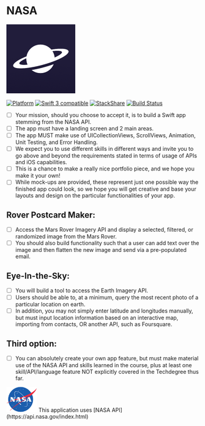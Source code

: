 # NASA

<img src="/NASA/Assets.xcassets/AppIcon.appiconset/icon-180.png">

[![Platform](https://img.shields.io/cocoapods/p/SwiftLocation.svg?style=flat)](http://cocoadocs.org/docsets/SwiftLocation)
<a href="https://developer.apple.com/swift"><img src="https://img.shields.io/badge/swift3-compatible-orange.svg?style=flat" alt="Swift 3 compatible" /></a>
[![StackShare](https://img.shields.io/badge/tech-stack-0690fa.svg?style=flat)](https://stackshare.io/zzheads/zzheads-at-gmail-com) [![Build Status](https://travis-ci.org/Jintin/Swimat.svg?branch=master)](https://travis-ci.org/Jintin/Swimat)

- [ ] Your mission, should you choose to accept it, is to build a Swift app stemming from the NASA API. 
- [ ] The app must have a landing screen and 2 main areas. 
- [ ] The app MUST make use of UICollectionViews, ScrollViews, Animation, Unit Testing, and Error Handling. 
- [ ] We expect you to use different skills in different ways and invite you to go above and beyond the requirements stated in terms of usage of APIs and iOS capabilities. 
- [ ] This is a chance to make a really nice portfolio piece, and we hope you make it your own! 
- [ ] While mock-ups are provided, these represent just one possible way the finished app could look, so we hope you will get creative and base your layouts and design on the particular functionalities of your app.

## Rover Postcard Maker: 
- [ ] Access the Mars Rover Imagery API and display a selected, filtered, or randomized image from the Mars Rover. 
- [ ] You should also build functionality such that a user can add text over the image and then flatten the new image and send via a pre-populated email.

## Eye-In-the-Sky: 
- [ ] You will build a tool to access the Earth Imagery API. 
- [ ] Users should be able to, at a minimum, query the most recent photo of a particular location on earth. 
- [ ] In addition, you may not simply enter latitude and longitudes manually, but must input location information based on an interactive map, importing from contacts, OR another API, such as Foursquare.

## Third option: 
- [ ] You can absolutely create your own app feature, but must make material use of the NASA API and skills learned in the course, plus at least one skill/API/language feature NOT explicitly covered in the Techdegree thus far.


<img src="/NASA/Assets.xcassets/NASA_logo.imageset/NASA_logo.png" width="80">
This application uses [NASA API](https://api.nasa.gov/index.html)
